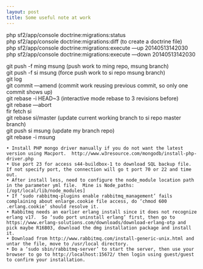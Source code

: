 ```yaml
---
layout: post
title: Some useful note at work
---
```


<p>php sf2/app/console doctrine:migrations:status<br>
php sf2/app/console doctrine:migrations:diff   (to create a doctrine file)<br>
php sf2/app/console doctrine:migrations:execute —up 20140513142030<br>
php sf2/app/console doctrine:migrations:execute —down 20140513142030</p>

<p>git push -f ming msung (push work to ming repo, msung branch)<br>
git push -f si msung (force push work to si repo msung branch)<br>
git log<br>
git commit —amend (commit work reusing previous commit, so only one commit shows up)<br>
git rebase -i HEAD~3 (interactive mode rebase to 3 revisions before)<br>
git rebase —abort<br>
fir fetch si<br>
git rebase si/master  (update current working branch to si repo master branch)<br>
git push si msung (update my branch repo)<br>
git rebase -i msung</p>

<pre><code>• Install PHP mongo driver manually if you do not want the latest version using Macport.  http://www.w3resource.com/mongodb/install-php-driver.php
• Use port 23 for access s44-buildbox-1 to download SQL backup file.  If not specify port, the connection will go t port 70 or 22 and time out.
• After install less, need to configure the node_module location path in the parameter yml file.  Mine is Node_paths: [/opt/local/lib/node_modules]
• If ‘sudo rabbitmq-plugins enable rabbitmq_management’ fails complaining about enlarge.cookie file access, do ‘chmod 600 .erlang.cookie’ should resolve it.
• Rabbitmq needs an earlier erlang install since it does not recognize erlang v17.  So ‘sudo port uninstall erlang’ first, then go to https://www.erlang-solutions.com/downloads/download-erlang-otp and pick maybe R16B03, download the dmg installation package and install it.
• Download from http://www.rabbitmq.com/install-generic-unix.html and untar the file, move to /usr/local directory.
• Do a ‘sudo sbin/rabbitmq-server’ to start the server, then use your browser to go to http://localhost:15672/ then login using guest/guest to confirm your installation.
</code></pre>

